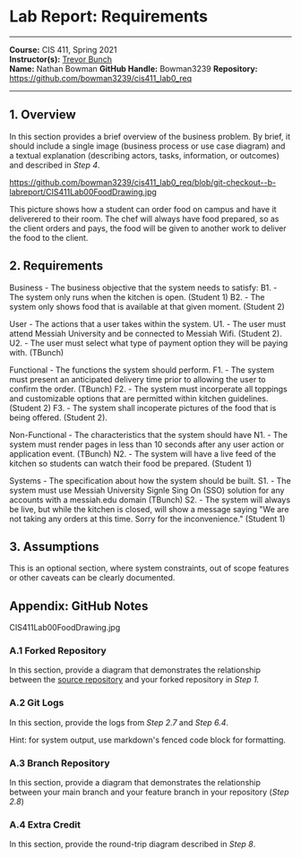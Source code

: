 # Lab Report: Requirements
___
**Course:** CIS 411, Spring 2021  
**Instructor(s):** [Trevor Bunch](https://github.com/trevordbunch)  
**Name:** Nathan Bowman 
**GitHub Handle:** Bowman3239 
**Repository:** https://github.com/bowman3239/cis411_lab0_req  
___

## 1. Overview
In this section provides a brief overview of the business problem.  By brief, it should include a single image (business process or use case diagram) and a textual explanation (describing actors, tasks, information, or outcomes) and described in *Step 4*.

https://github.com/bowman3239/cis411_lab0_req/blob/git-checkout--b-labreport/CIS411Lab00FoodDrawing.jpg

This picture shows how a student can order food on campus and have it deliverered to their room. 
The chef will always have food prepared, so as the client orders and pays, the food will be given to another work to deliver the food to the client.

## 2. Requirements
Business - The business objective that the system needs to satisfy:
  B1. - The system only runs when the kitchen is open. (Student 1)
  B2. - The system only shows food that is available at that given moment. (Student 2)
 
User - The actions that a user takes within the system.
        U1. - The user must attend Messiah University and be connected to Messiah Wifi. (Student 2).
        U2. - The user must select what type of payment option they will be paying with. (TBunch)
 
Functional  - The functions the system should perform.
        F1. - The system must present an anticipated delivery time prior to allowing the user to confirm the order. (TBunch)
        F2. - The system must incorperate all toppings and customizable options that are permitted within kitchen guidelines. (Student 2)
        F3. - The system shall incoperate pictures of the food that is being offered. (Student 2).
  
Non-Functional - The characteristics that the system should have
        N1. - The system must render pages in less than 10 seconds after any user action or application event. (TBunch)
        N2. - The system will have a live feed of the kitchen so students can watch their food be prepared. (Student 1)
        
Systems - The specification about how the system should be built.
        S1. - The system must use Messiah University Signle Sing On (SSO) solution for any accounts with a messiah.edu domain (TBunch)
        S2. - The system will always be live, but while the kitchen is closed, will show a message saying "We are not taking any orders at this time. Sorry for the inconvenience." (Student 1) 

## 3. Assumptions
This is an optional section, where system constraints, out of scope features or other caveats can be clearly documented.  

## Appendix: GitHub Notes

CIS411Lab00FoodDrawing.jpg

### A.1 Forked Repository
In this section, provide a diagram that demonstrates the relationship between the [source repository](https://github.com/trevordbunch/cis411_lab0_req) and your forked repository in *Step 1.*  

### A.2 Git Logs
In this section, provide the logs from *Step 2.7* and *Step 6.4*.

Hint: for system output, use markdown's fenced code block for formatting.

### A.3 Branch Repository
In this section, provide a diagram that demonstrates the relationship between your main branch and your feature branch in your repository (*Step 2.8*)

### A.4 Extra Credit
In this section, provide the round-trip diagram described in *Step 8*.
